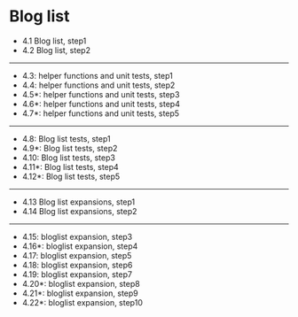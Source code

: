 # Blog list

- 4.1 Blog list, step1
- 4.2 Blog list, step2

---

- 4.3: helper functions and unit tests, step1
- 4.4: helper functions and unit tests, step2
- 4.5\*: helper functions and unit tests, step3
- 4.6\*: helper functions and unit tests, step4
- 4.7\*: helper functions and unit tests, step5

---

- 4.8: Blog list tests, step1
- 4.9\*: Blog list tests, step2
- 4.10: Blog list tests, step3
- 4.11\*: Blog list tests, step4
- 4.12\*: Blog list tests, step5

---

- 4.13 Blog list expansions, step1
- 4.14 Blog list expansions, step2

---

- 4.15: bloglist expansion, step3
- 4.16\*: bloglist expansion, step4
- 4.17: bloglist expansion, step5
- 4.18: bloglist expansion, step6
- 4.19: bloglist expansion, step7
- 4.20\*: bloglist expansion, step8
- 4.21\*: bloglist expansion, step9
- 4.22\*: bloglist expansion, step10
